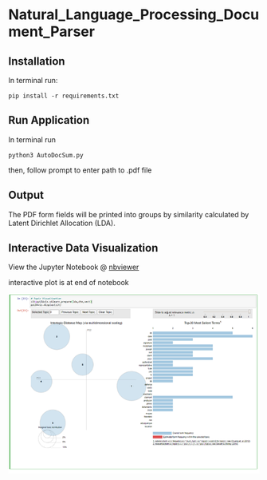 # Natural_Language_Processing_Document_Parser
## Installation
In terminal run:
```
pip install -r requirements.txt
```

## Run Application
In terminal run
```
python3 AutoDocSum.py
```
then,
follow prompt to enter path to .pdf file

## Output
The PDF form fields will be printed into groups by similarity calculated by Latent Dirichlet Allocation (LDA).


## Interactive Data Visualization

View the Jupyter Notebook @ [nbviewer](https://nbviewer.jupyter.org/github/MattLondon101/Images/blob/master/AutoDocSum6.ipynb)

  interactive plot is at end of notebook

![Topic Visualization at end of Notebook](https://github.com/MattLondon101/Images/blob/master/TopicVisualization1.png)
